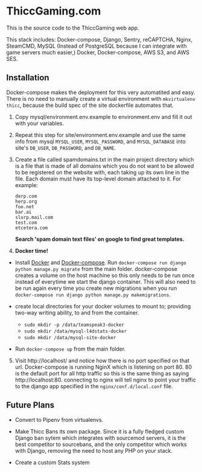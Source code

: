 # ThiccGaming.com

This is the source code to the ThiccGaming web app.

This stack includes: Docker-compose, Django, Sentry, reCAPTCHA, Nginx, SteamCMD, MySQL (Instead of PostgreSQL because I can integrate with game servers much easier,) Docker, Docker-compose, AWS S3, and AWS SES.

## Installation

Docker-compose makes the deployment for this very automatited and easy. There is no need to manually create a virtual environment with `mkvirtualenv thicc`, because the build spec of the site dockerfile automates that.

1. Copy mysql/environment.env.example to environment.env and fill it out with your variables. 

2. Repeat this step for site/environment.env.example and use the same info from mysql `MYSQL_USER`, `MYSQL_PASSWORD`, and `MYSQL_DATABASE` into site's `DB_USER`, `DB_PASSWORD`, and `DB_NAME`.

3. Create a file called spamdomains.txt in the main project directory which is a file that is made of all domains which you do not want to be allowed to be registered on the website with, each taking up its own line in the file. Each domain must have its top-level domain attached to it. For example:
   ```
   derp.com
   herp.org
   foo.net
   bar.ai
   slurp.mail.com
   test.com
   etcetera.com
   ```

   __Search 'spam domain text files' on google to find great templates.__

4. __Docker time!__ 
  * Install [Docker](https://docs.docker.com/install/) and [Docker-compose](https://docs.docker.com/compose/install/). Run `docker-compose run django python manage.py migrate` from the main folder. 
      docker-compose creates a volume on the host machine so this only needs to be run once instead of everytime we start the django container. This will also need to be run again every time
      you create new migrations when you run `docker-compose run django python manage.py makemigrations`.
  * create local directories for your docker volumes to mount to; providing two-way writing ability, to and from the container.
      - `sudo mkdir -p /data/teamspeak3-docker`
      - `sudo mkdir /data/mysql-l4dstats-docker`
      - `sudo mkdir /data/mysql-site-docker`

  * Run `docker-compose up` from the main folder.

5. Visit http://localhost/ and notice how there is no port specified on that url. Docker-compose is running
NginX which is listening on port 80. 80 is the default port for all http traffic so this is the same
thing as saying http://localhost:80. connecting to nginx will tell nginx to point your traffic to 
the django app specified in the `nginx/conf.d/local.conf` file.

## Future Plans

* Convert to Pipenv from virtualenvs.

* Make Thicc Bans its own package. Since it is a fully fledged custom Django ban sytem which integrates with sourcemod servers, it is the best
  competitor to sourcebans, and the only competitor which works with Django, removing the need to host any PHP on your stack.

* Create a custom Stats system
